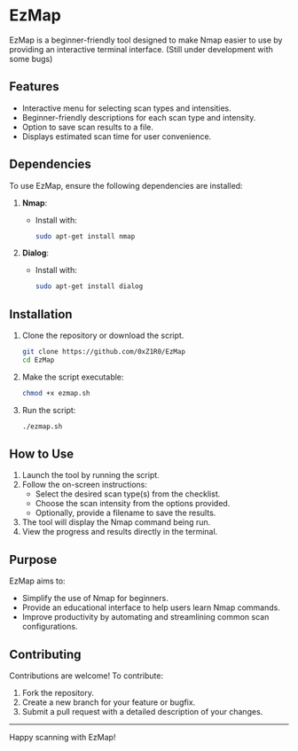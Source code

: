 # EzMap

EzMap is a beginner-friendly tool designed to make Nmap easier to use by providing an interactive terminal interface.
(Still under development with some bugs)

## Features
- Interactive menu for selecting scan types and intensities.
- Beginner-friendly descriptions for each scan type and intensity. 
- Option to save scan results to a file.
- Displays estimated scan time for user convenience.

## Dependencies
To use EzMap, ensure the following dependencies are installed:

1. **Nmap**:
   - Install with:
     ```bash
     sudo apt-get install nmap
     ```

2. **Dialog**:
   - Install with:
     ```bash
     sudo apt-get install dialog
     ```

## Installation
1. Clone the repository or download the script.
   ```bash
   git clone https://github.com/0xZ1R0/EzMap
   cd EzMap
   ```

2. Make the script executable:
   ```bash
   chmod +x ezmap.sh
   ```

3. Run the script:
   ```bash
   ./ezmap.sh
   ```

## How to Use
1. Launch the tool by running the script.
2. Follow the on-screen instructions:
   - Select the desired scan type(s) from the checklist.
   - Choose the scan intensity from the options provided.
   - Optionally, provide a filename to save the results.
3. The tool will display the Nmap command being run.
4. View the progress and results directly in the terminal.

## Purpose
EzMap aims to:
- Simplify the use of Nmap for beginners.
- Provide an educational interface to help users learn Nmap commands.
- Improve productivity by automating and streamlining common scan configurations.

## Contributing
Contributions are welcome! To contribute:
1. Fork the repository.
2. Create a new branch for your feature or bugfix.
3. Submit a pull request with a detailed description of your changes.

---

Happy scanning with EzMap!
